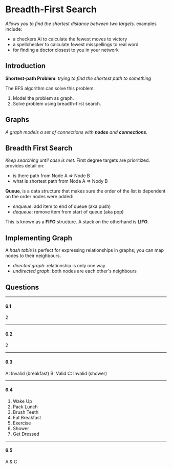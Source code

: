 # Breadth-First Search
*Allows you to find the shortest distance between two targets.*
examples include:
- a checkers AI to calculate the fewest moves to victory
- a spellchecker to calculate fewest misspellings to real word
- for finding a doctor closest to you in your network

## Introduction
**Shortest-path Problem**: *trying to find the shortest path to something*

The BFS algorithm can solve this problem:
1. Model the problem as graph.
2. Solve problem using breadth-first search.

## Graphs
*A graph models a set of connections with **nodes** and **connections**.*

## Breadth First Search
*Keep searching until case is met.* First degree targets are prioritized.
provides detail on:
- is there path from Node A => Node B
- what is shortest path from Noda A => Nody B

**Queue**, is a data structure that makes sure the order of the list is dependent on the order nodes were added:
- *enqueue*: add item to end of queue (aka push)
- *dequeue*: remove item from start of queue (aka pop)

This is known as a **FIFO** structure. A stack on the otherhand is **LIFO**.

## Implementing Graph
A *hash table* is perfect for expressing relationships in graphs; you can map nodes to their neighbours.

- *directed graph*: relationship is only one way
- *undirected graph*: both nodes are each other's neighbours

## Questions
---
#### 6.1
2

---
#### 6.2
2

---
#### 6.3
A: Invalid (breakfast)
B: Valid
C: Invalid (shower)

------
#### 6.4
1. Wake Up
2. Pack Lunch
3. Brush Teeth
4. Eat Breakfast
5. Exercise
6. Shower
7. Get Dressed
------
#### 6.5
A & C